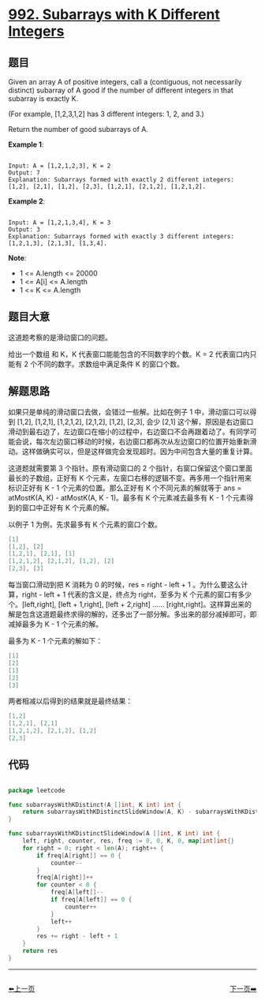 # [992. Subarrays with K Different Integers](https://leetcode.com/problems/subarrays-with-k-different-integers/)

## 题目

Given an array A of positive integers, call a (contiguous, not necessarily distinct) subarray of A good if the number of different integers in that subarray is exactly K.

(For example, [1,2,3,1,2] has 3 different integers: 1, 2, and 3.)

Return the number of good subarrays of A.


**Example 1**:

```

Input: A = [1,2,1,2,3], K = 2
Output: 7
Explanation: Subarrays formed with exactly 2 different integers: [1,2], [2,1], [1,2], [2,3], [1,2,1], [2,1,2], [1,2,1,2].

```

**Example 2**:

```

Input: A = [1,2,1,3,4], K = 3
Output: 3
Explanation: Subarrays formed with exactly 3 different integers: [1,2,1,3], [2,1,3], [1,3,4].

```

**Note**:  

- 1 <= A.length <= 20000
- 1 <= A[i] <= A.length
- 1 <= K <= A.length

## 题目大意

这道题考察的是滑动窗口的问题。

给出一个数组 和 K，K 代表窗口能能包含的不同数字的个数。K = 2 代表窗口内只能有 2 个不同的数字。求数组中满足条件 K 的窗口个数。

## 解题思路

如果只是单纯的滑动窗口去做，会错过一些解。比如在例子 1 中，滑动窗口可以得到 [1,2], [1,2,1], [1,2,1,2], [2,1,2], [1,2], [2,3], 会少 [2,1] 这个解，原因是右边窗口滑动到最右边了，左边窗口在缩小的过程中，右边窗口不会再跟着动了。有同学可能会说，每次左边窗口移动的时候，右边窗口都再次从左边窗口的位置开始重新滑动。这样做确实可以，但是这样做完会发现超时。因为中间包含大量的重复计算。

这道题就需要第 3 个指针。原有滑动窗口的 2 个指针，右窗口保留这个窗口里面最长的子数组，正好有 K 个元素，左窗口右移的逻辑不变。再多用一个指针用来标识正好有 K - 1 个元素的位置。那么正好有 K 个不同元素的解就等于 ans = atMostK(A, K) - atMostK(A, K - 1)。最多有 K 个元素减去最多有 K - 1 个元素得到的窗口中正好有 K 个元素的解。

以例子 1 为例，先求最多有 K 个元素的窗口个数。

```c
[1]     
[1,2], [2]     
[1,2,1], [2,1], [1]  
[1,2,1,2], [2,1,2], [1,2], [2]  
[2,3], [3]  
```

每当窗口滑动到把 K 消耗为 0 的时候，res = right - left + 1 。为什么要这么计算，right - left + 1 代表的含义是，终点为 right，至多为 K 个元素的窗口有多少个。[left,right], [left + 1,right], [left + 2,right] …… [right,right]。这样算出来的解是包含这道题最终求得的解的，还多出了一部分解。多出来的部分减掉即可，即减掉最多为 K - 1 个元素的解。

最多为 K - 1 个元素的解如下：

```c
[1]
[2]
[1]
[2]
[3]
```

两者相减以后得到的结果就是最终结果：

```c   
[1,2]    
[1,2,1], [2,1]  
[1,2,1,2], [2,1,2], [1,2]  
[2,3]  
```




## 代码

```go

package leetcode

func subarraysWithKDistinct(A []int, K int) int {
	return subarraysWithKDistinctSlideWindow(A, K) - subarraysWithKDistinctSlideWindow(A, K-1)
}

func subarraysWithKDistinctSlideWindow(A []int, K int) int {
	left, right, counter, res, freq := 0, 0, K, 0, map[int]int{}
	for right = 0; right < len(A); right++ {
		if freq[A[right]] == 0 {
			counter--
		}
		freq[A[right]]++
		for counter < 0 {
			freq[A[left]]--
			if freq[A[left]] == 0 {
				counter++
			}
			left++
		}
		res += right - left + 1
	}
	return res
}

```
----------------------------------------------
<div style="display: flex;justify-content: space-between;align-items: center;">
<p><a href="https://books.halfrost.com/leetcode/ChapterFour/0990.Satisfiability-of-Equality-Equations/">⬅️上一页</a></p>
<p><a href="https://books.halfrost.com/leetcode/ChapterFour/0993.Cousins-in-Binary-Tree/">下一页➡️</a></p>
</div>
